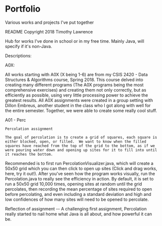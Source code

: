 # Portfolio
Various works and projects I've put together

README
Copyright 2018 Timothy Lawrence

Hub for works I've done in school or in my free time.  Mainly Java, will specify if it's non-Java.

Descriptions:

A0X:

All works starting with A0X (X being 1-6) are from my CSIS 2420 - Data Structures & Algorithms course, Spring 2018.  This course delved into creating many different programs (The A0X programs being the most comprehensive exercises) and creating them not only correctly, but as efficiently as possible, using very little processing power to achieve the greatest results.  All A0X assignments were created in a group setting with Dillon Embreus, another student in the class who I got along with well for the entire semester.  Together, we were able to create some really cool stuff.

  A01 - Perc

    Percolation assignment

    The goal of percolation is to create a grid of squares, each square is either blocked, open, or filled.  We want to know when the filled squares have reached from the top of the grid to the bottom, as if we were pouring water down and opening up sites for it to fill into until it reaches the bottom.
     
Recommended is to first run PercolationVisualizer.java, which will create a 50x50 grid which you can then click to open up sites (Click and drag works, here, try it out!).  After you've seen how the program works visually, run the Percolation.java to really see the efficiency in action.  By default, it is set to run a 50x50 grid 10,000 times, opening sites at random until the grid percolates, then recording the mean percentage of sites required to open before percolating, and even including a standard deviation and high and low confidences of how many sites will need to be opened to percolate.
     
Reflection of assignment -- 
     A challenging first assignment, Percolation really started to nail home what Java is all about, and how powerful it can be.
